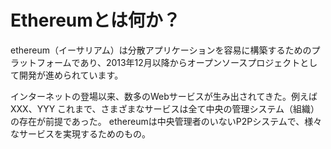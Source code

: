 # Ethereumとは何か？

ethereum（イーサリアム）は分散アプリケーションを容易に構築するためのプラットフォームであり、2013年12月以降からオープンソースプロジェクトとして開発が進められています。

インターネットの登場以来、数多のWebサービスが生み出されてきた。例えばXXX、YYY
これまで、さまざまなサービスは全て中央の管理システム（組織）の存在が前提であった。
ethereumは中央管理者のいないP2Pシステムで、様々なサービスを実現するためのもの。
<!-- ethereumはブロックチェーンと呼ばれる技術をベースに、それを実現しようとしている。
まずは、ブロックチェーンとは何か？を概観する。
その後 -->